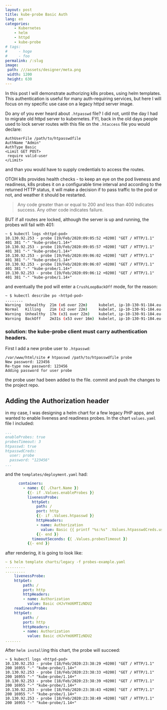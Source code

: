 ```yaml
---
layout: post
title: kube-probe Basic Auth 
lang: en
categories:
    - Kubernetes
    - helm
    - httpd
    - kube-probe
# tags:
#     - hoge
#     - foo
permalink: /:slug
image:
 path: ///assets/designer/meta.png
 width: 1200
 height: 630
---
```

 

In this post I will demonstrate authorizing k8s probes, using helm templates. This authentication is useful for many auth-requiring services, but here I will focus on my specific use case on a legacy httpd server image.

Do any of you ever heard about `.htpasswd` file? I did not, until the day I had to migrate old httpd server to kubernetes. FYI, back in the old days people used to lock server routes with this file
on the `.htaccess` file you would declare:

```htaccess
AuthUserFile /path/to/htpasswdfile
AuthName "Admin"
AuthType Basic
<Limit GET POST>
 require valid-user
</Limit>
```
and than you would have to supply credentials to access the routes. 

OTOH k8s provides health checks - to keep an eye on the pod liveness and readiness, k8s probes it on a configurable time interval and according to the returned HTTP status, it will make a decision if to pass traffic to the pod or not, and weather it should be restarted.

> Any code greater than or equal to 200 and less than 400 indicates success. Any other code indicates failure.

BUT if all routes are locked, although the server is up and running, the probes will fail with 401:

```console
~ $ kubectl logs <httpd-pod>
10.130.92.253 - probe [19/Feb/2020:09:05:52 +0200] "GET / HTTP/1.1" 401 381 "-" "kube-probe/1.14+"
10.130.92.253 - probe [19/Feb/2020:09:05:57 +0200] "GET / HTTP/1.1" 401 381 "-" "kube-probe/1.14+"
10.130.92.253 - probe [19/Feb/2020:09:06:02 +0200] "GET / HTTP/1.1" 401 381 "-" "kube-probe/1.14+"
10.130.92.253 - probe [19/Feb/2020:09:06:07 +0200] "GET / HTTP/1.1" 401 381 "-" "kube-probe/1.14+"
10.130.92.253 - probe [19/Feb/2020:09:06:12 +0200] "GET / HTTP/1.1" 401 381 "-" "kube-probe/1.14+"
```
and eventually the pod will enter a `CrushLoopBackOff` mode, for the reason:

```bash 
~ $ kubectl describe po <httpd-pod>
........
Warning  Unhealthy  21m (x6 over 22m)     kubelet, ip-10-130-91-184.eu-west-1.compute.internal  Liveness probe failed: HTTP probe failed with statuscode: 401
Normal   Killing    21m (x2 over 22m)     kubelet, ip-10-130-91-184.eu-west-1.compute.internal  Container legacy failed liveness probe, will be restarted
Warning  Unhealthy  17m (x31 over 22m)    kubelet, ip-10-130-91-184.eu-west-1.compute.internal  Readiness probe failed: HTTP probe failed with statuscode: 401
Warning  BackOff    2m31s (x53 over 16m)  kubelet, ip-10-130-91-184.eu-west-1.compute.internal  Back-off restarting failed container
```

### solution: the kube-probe client must carry authentication headers. ###

First I add a new probe user to `.htpasswd`:
```
/var/www/html/site # htpasswd /path/to/htpasswdfile probe
New password: 123456
Re-type new password: 123456
Adding password for user probe
```
the probe user had been added to the file. commit and push the changes to the project repo.

## Adding the Authorization header

in my case, I was designing a helm chart for a few legacy PHP apps, and wanted to enable liveness and readiness probes. In the chart `values.yaml` file I included:

```yaml
...
enableProbes: true
probesTimeout: 3 
htpasswd: true
htpasswdCreds:
  user: probe
  password: "123456"      
...
```

and the `templates/deployment.yaml` had:

```yaml
      containers:
        - name: {{ .Chart.Name }}
          {{- if .Values.enableProbes }}
          livenessProbe:
            httpGet:
              path: /
              port: http
              {{- if .Values.htpasswd }}
              httpHeaders:
              - name: Authorization
                value: Basic {{ printf "%s:%s" .Values.htpasswdCreds.user .Values.htpasswdCreds.password | b64enc }}
              {{- end }}
            timeoutSeconds: {{ .Values.probesTimeout }}
          {{- end }}
```

after rendering, it is going to look like:


```yaml
~ $ helm template charts/legacy -f probes-example.yaml
.........
.........
    livenessProbe:
    httpGet:
        path: /
        port: http
        httpHeaders:
        - name: Authorization
          value: Basic cHJvYmU6MTIzNDU2
    readinessProbe:
    httpGet:
        path: /
        port: http
        httpHeaders:
        - name: Authorization
          value: Basic cHJvYmU6MTIzNDU2
.......
```

After `helm install`ing this chart, the probe will succeed:

```console
~ $ kubectl logs <httpd-pod>
10.130.92.253 - probe [18/Feb/2020:23:38:29 +0200] "GET / HTTP/1.1" 200 16955 "-" "kube-probe/1.14+"
10.130.92.253 - probe [18/Feb/2020:23:38:33 +0200] "GET / HTTP/1.1" 200 16955 "-" "kube-probe/1.14+"
10.130.92.253 - probe [18/Feb/2020:23:38:39 +0200] "GET / HTTP/1.1" 200 16955 "-" "kube-probe/1.14+"
10.130.92.253 - probe [18/Feb/2020:23:38:43 +0200] "GET / HTTP/1.1" 200 16955 "-" "kube-probe/1.14+"
10.130.92.253 - probe [18/Feb/2020:23:38:49 +0200] "GET / HTTP/1.1" 200 16955 "-" "kube-probe/1.14+"
```